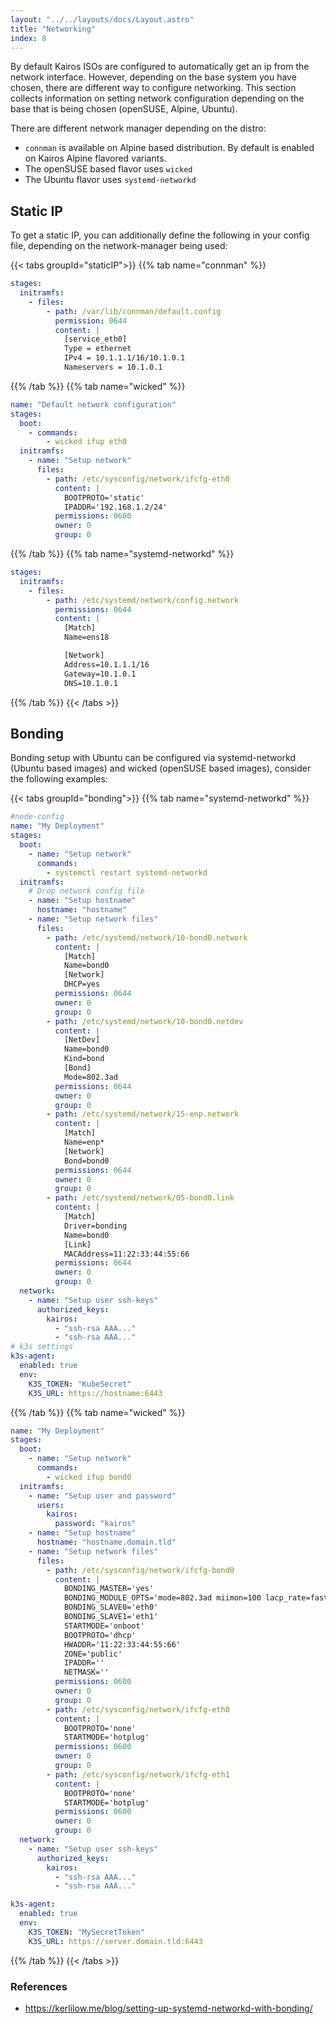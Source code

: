 ```yaml
---
layout: "../../layouts/docs/Layout.astro"
title: "Networking"
index: 8
---
```


By default Kairos ISOs are configured to automatically get an ip from the network interface. However, depending on the base system you have chosen, there are different way to configure networking. This section collects information on setting network configuration depending on the base that is being chosen (openSUSE, Alpine, Ubuntu).

There are different network manager depending on the distro:

- `connman` is available on Alpine based distribution. By default is enabled on Kairos Alpine flavored variants.
- The openSUSE based flavor uses `wicked`
- The Ubuntu flavor uses `systemd-networkd`

## Static IP

To get a static IP, you can additionally define the following in your config file, depending on the network-manager being used:

{{< tabs groupId="staticIP">}}
{{% tab name="connman" %}}

```yaml
stages:
  initramfs:
    - files:
        - path: /var/lib/connman/default.config
          permission: 0644
          content: |
            [service_eth0]
            Type = ethernet
            IPv4 = 10.1.1.1/16/10.1.0.1
            Nameservers = 10.1.0.1
```

{{% /tab %}}
{{% tab name="wicked" %}}

```yaml
name: "Default network configuration"
stages:
  boot:
    - commands:
        - wicked ifup eth0
  initramfs:
    - name: "Setup network"
      files:
        - path: /etc/sysconfig/network/ifcfg-eth0
          content: |
            BOOTPROTO='static'
            IPADDR='192.168.1.2/24'
          permissions: 0600
          owner: 0
          group: 0
```

{{% /tab %}}
{{% tab name="systemd-networkd" %}}

```yaml
stages:
  initramfs:
    - files:
        - path: /etc/systemd/network/config.network
          permissions: 0644
          content: |
            [Match]
            Name=ens18

            [Network]
            Address=10.1.1.1/16
            Gateway=10.1.0.1
            DNS=10.1.0.1
```

{{% /tab %}}
{{< /tabs >}}

## Bonding

Bonding setup with Ubuntu can be configured via systemd-networkd (Ubuntu based images) and wicked (openSUSE based images), consider the following examples:

{{< tabs groupId="bonding">}}
{{% tab name="systemd-networkd" %}}

```yaml
#node-config
name: "My Deployment"
stages:
  boot:
    - name: "Setup network"
      commands:
        - systemctl restart systemd-networkd
  initramfs:
    # Drop network config file
    - name: "Setup hostname"
      hostname: "hostname"
    - name: "Setup network files"
      files:
        - path: /etc/systemd/network/10-bond0.network
          content: |
            [Match]
            Name=bond0
            [Network]
            DHCP=yes
          permissions: 0644
          owner: 0
          group: 0
        - path: /etc/systemd/network/10-bond0.netdev
          content: |
            [NetDev]
            Name=bond0
            Kind=bond
            [Bond]
            Mode=802.3ad
          permissions: 0644
          owner: 0
          group: 0
        - path: /etc/systemd/network/15-enp.network
          content: |
            [Match]
            Name=enp*
            [Network]
            Bond=bond0
          permissions: 0644
          owner: 0
          group: 0
        - path: /etc/systemd/network/05-bond0.link
          content: |
            [Match]
            Driver=bonding
            Name=bond0
            [Link]
            MACAddress=11:22:33:44:55:66
          permissions: 0644
          owner: 0
          group: 0
  network:
    - name: "Setup user ssh-keys"
      authorized_keys:
        kairos:
          - "ssh-rsa AAA..."
          - "ssh-rsa AAA..."
# k3s settings
k3s-agent:
  enabled: true
  env:
    K3S_TOKEN: "KubeSecret"
    K3S_URL: https://hostname:6443
```

{{% /tab %}}
{{% tab name="wicked" %}}

```yaml
name: "My Deployment"
stages:
  boot:
    - name: "Setup network"
      commands:
        - wicked ifup bond0
  initramfs:
    - name: "Setup user and password"
      users:
        kairos:
          password: "kairos"
    - name: "Setup hostname"
      hostname: "hostname.domain.tld"
    - name: "Setup network files"
      files:
        - path: /etc/sysconfig/network/ifcfg-bond0
          content: |
            BONDING_MASTER='yes'
            BONDING_MODULE_OPTS='mode=802.3ad miimon=100 lacp_rate=fast'
            BONDING_SLAVE0='eth0'
            BONDING_SLAVE1='eth1'
            STARTMODE='onboot'
            BOOTPROTO='dhcp'
            HWADDR='11:22:33:44:55:66'
            ZONE='public'
            IPADDR=''
            NETMASK=''
          permissions: 0600
          owner: 0
          group: 0
        - path: /etc/sysconfig/network/ifcfg-eth0
          content: |
            BOOTPROTO='none'
            STARTMODE='hotplug'
          permissions: 0600
          owner: 0
          group: 0
        - path: /etc/sysconfig/network/ifcfg-eth1
          content: |
            BOOTPROTO='none'
            STARTMODE='hotplug'
          permissions: 0600
          owner: 0
          group: 0
  network:
    - name: "Setup user ssh-keys"
      authorized_keys:
        kairos:
          - "ssh-rsa AAA..."
          - "ssh-rsa AAA..."

k3s-agent:
  enabled: true
  env:
    K3S_TOKEN: "MySecretToken"
    K3S_URL: https://server.domain.tld:6443
```

{{% /tab %}}
{{< /tabs >}}

### References

- https://kerlilow.me/blog/setting-up-systemd-networkd-with-bonding/

